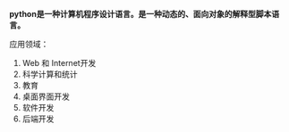 **python是一种计算机程序设计语言。是一种动态的、面向对象的解释型脚本语言。**

应用领域： 

1. Web 和 Internet开发
2. 科学计算和统计
3. 教育
4. 桌面界面开发
5. 软件开发
6. 后端开发


